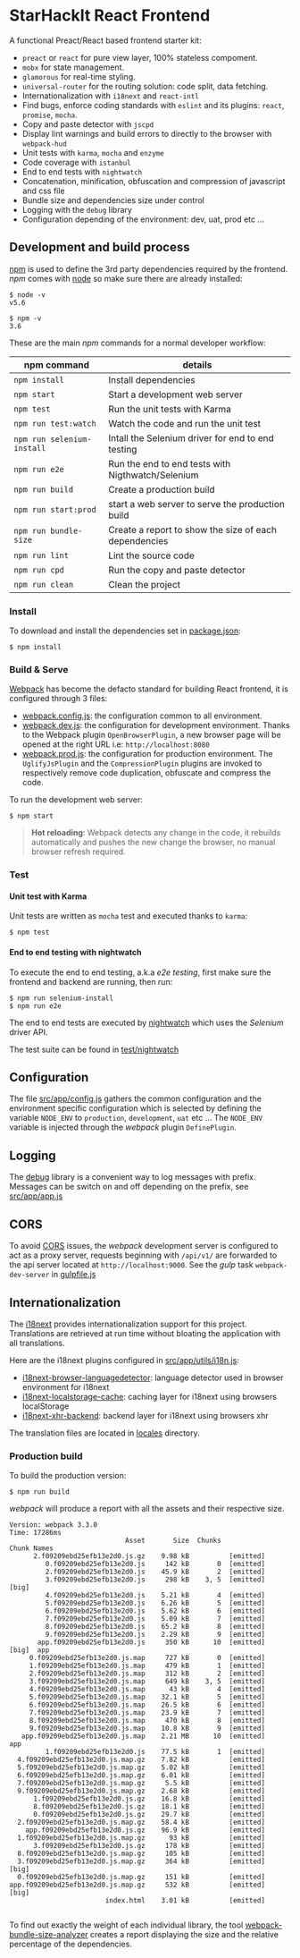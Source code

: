 # StarHackIt React Frontend

A functional Preact/React based frontend starter kit:

* `preact` or `react` for pure view layer, 100% stateless compoment.  
* `mobx` for state management.
* `glamorous` for real-time styling.
* `universal-router` for the routing solution: code split, data fetching. 
* Internationalization with `i18next` and `react-intl`
* Find bugs, enforce coding standards with `eslint` and its plugins: `react`, `promise`, `mocha`.
* Copy and paste detector with `jscpd`
* Display lint warnings and build errors to directly to the browser with `webpack-hud`
* Unit tests with `karma`, `mocha` and `enzyme`
* Code coverage with `istanbul`
* End to end tests with `nightwatch`
* Concatenation, minification, obfuscation and compression of javascript and css file
* Bundle size and dependencies size under control
* Logging with the `debug` library
* Configuration depending of the environment: dev, uat, prod etc ...

## Development and build process

[npm](https://www.npmjs.com/) is used to define the 3rd party dependencies required by the frontend. *npm* comes with [node](https://nodejs.org) so make sure there are already installed:

    $ node -v
    v5.6

    $ npm -v
    3.6

These are the main *npm* commands for a normal developer workflow:

| npm command    | details  |
|----------------|----------|
| `npm install`  | Install dependencies  |
| `npm start`    | Start a development web server  |
| `npm test`     |  Run the unit tests with Karma |
| `npm run test:watch` |  Watch the code and run the unit test |
| `npm run selenium-install`  |  Intall the Selenium driver for end to end testing |
| `npm run e2e`  |  Run the end to end tests with Nigthwatch/Selenium |
| `npm run build`| Create a production build  |
| `npm run start:prod`| start a web server to serve the production build  |
| `npm run bundle-size`| Create a report to show the size of each dependencies |
| `npm run lint`| Lint the source code |
| `npm run cpd`| Run the copy and paste detector |
| `npm run clean`| Clean the project |

### Install

To download and install the dependencies set in [package.json](package.json):

    $ npm install

### Build & Serve

[Webpack](https://webpack.github.io/) has become the defacto standard for building React frontend, it is configured through 3 files:

* [webpack.config.js](webpack.config.js): the configuration common to all environment.
* [webpack.dev.js](webpack.dev.js): the configuration for development environment. Thanks to the Webpack plugin `OpenBrowserPlugin`, a new browser page will be opened at the right URL i.e: `http://localhost:8080`
* [webpack.prod.js](webpack.prod.js): the configuration for production environment. The `UglifyJsPlugin` and the `CompressionPlugin` plugins are invoked to respectively remove code duplication, obfuscate and compress the code.

To run the development web server:

    $ npm start

> **Hot reloading**: Webpack detects any change in the code, it rebuilds automatically and pushes the new change the browser, no manual browser refresh required.

### Test

#### Unit test with Karma

Unit tests are written as `mocha` test and executed thanks to `karma`:

    $ npm test

#### End to end testing with nightwatch

To execute the end to end testing, a.k.a _e2e testing_, first make sure the frontend and backend are running, then run:

    $ npm run selenium-install
    $ npm run e2e

The end to end tests are executed by [nightwatch](http://nightwatchjs.org/) which uses the *Selenium* driver API.

The test suite can be found in [test/nightwatch](test/nightwatch)

## Configuration

The file [src/app/config.js](src/app/config.js) gathers the common configuration and the environment specific configuration which is selected by defining the variable `NODE_ENV` to `production`, `development`, `uat` etc ...
The `NODE_ENV` variable is injected through the *webpack* plugin `DefinePlugin`.

## Logging

The [debug](https://github.com/visionmedia/debug) library is a convenient way to log messages with prefix.
Messages can be switch on and off depending on the prefix, see [src/app/app.js](src/app/app.js)

## CORS

To avoid [CORS](https://en.wikipedia.org/wiki/Cross-origin_resource_sharing) issues, the *webpack* development server is configured to act as a proxy server, requests beginning with `/api/v1/` are forwarded to the api server located at `http://localhost:9000`. See the *gulp* task `webpack-dev-server` in [gulpfile.js](gulpfile.js)

## Internationalization

The [i18next](http://i18next.com/) provides internationalization support for this project. Translations are retrieved at run time without bloating the application with all translations.

Here are the i18next plugins configured in [src/app/utils/i18n.js](src/app/utils/i18n.js):

* [i18next-browser-languagedetector](https://github.com/i18next/i18next-browser-languageDetector): language detector used in browser environment for i18next
* [i18next-localstorage-cache](https://github.com/i18next/i18next-localStorage-cache): caching layer for i18next using browsers localStorage
* [i18next-xhr-backend](https://github.com/i18next/i18next-xhr-backend): backend layer for i18next using browsers xhr

The translation files are located in [locales](locales) directory.

### Production build

To build the production version:

    $ npm run build

*webpack* will produce a report with all the assets and their respective size.

```
Version: webpack 3.3.0
Time: 17286ms
                             Asset       Size  Chunks                    Chunk Names
      2.f09209ebd25efb13e2d0.js.gz    9.98 kB          [emitted]         
         0.f09209ebd25efb13e2d0.js     142 kB       0  [emitted]         
         2.f09209ebd25efb13e2d0.js    45.9 kB       2  [emitted]         
         3.f09209ebd25efb13e2d0.js     298 kB    3, 5  [emitted]  [big]  
         4.f09209ebd25efb13e2d0.js    5.21 kB       4  [emitted]         
         5.f09209ebd25efb13e2d0.js    6.26 kB       5  [emitted]         
         6.f09209ebd25efb13e2d0.js    5.62 kB       6  [emitted]         
         7.f09209ebd25efb13e2d0.js    5.09 kB       7  [emitted]         
         8.f09209ebd25efb13e2d0.js    65.2 kB       8  [emitted]         
         9.f09209ebd25efb13e2d0.js    2.29 kB       9  [emitted]         
       app.f09209ebd25efb13e2d0.js     350 kB      10  [emitted]  [big]  app
     0.f09209ebd25efb13e2d0.js.map     727 kB       0  [emitted]         
     1.f09209ebd25efb13e2d0.js.map     479 kB       1  [emitted]         
     2.f09209ebd25efb13e2d0.js.map     312 kB       2  [emitted]         
     3.f09209ebd25efb13e2d0.js.map     649 kB    3, 5  [emitted]         
     4.f09209ebd25efb13e2d0.js.map      43 kB       4  [emitted]         
     5.f09209ebd25efb13e2d0.js.map    32.1 kB       5  [emitted]         
     6.f09209ebd25efb13e2d0.js.map    26.5 kB       6  [emitted]         
     7.f09209ebd25efb13e2d0.js.map    23.9 kB       7  [emitted]         
     8.f09209ebd25efb13e2d0.js.map     470 kB       8  [emitted]         
     9.f09209ebd25efb13e2d0.js.map    10.8 kB       9  [emitted]         
   app.f09209ebd25efb13e2d0.js.map    2.21 MB      10  [emitted]         app
         1.f09209ebd25efb13e2d0.js    77.5 kB       1  [emitted]         
  4.f09209ebd25efb13e2d0.js.map.gz    7.82 kB          [emitted]         
  5.f09209ebd25efb13e2d0.js.map.gz    5.02 kB          [emitted]         
  6.f09209ebd25efb13e2d0.js.map.gz    6.01 kB          [emitted]         
  7.f09209ebd25efb13e2d0.js.map.gz     5.5 kB          [emitted]         
  9.f09209ebd25efb13e2d0.js.map.gz    2.68 kB          [emitted]         
      1.f09209ebd25efb13e2d0.js.gz    16.8 kB          [emitted]         
      8.f09209ebd25efb13e2d0.js.gz    18.1 kB          [emitted]         
      0.f09209ebd25efb13e2d0.js.gz    29.7 kB          [emitted]         
  2.f09209ebd25efb13e2d0.js.map.gz    58.4 kB          [emitted]         
    app.f09209ebd25efb13e2d0.js.gz    96.9 kB          [emitted]         
  1.f09209ebd25efb13e2d0.js.map.gz      93 kB          [emitted]         
      3.f09209ebd25efb13e2d0.js.gz     178 kB          [emitted]         
  8.f09209ebd25efb13e2d0.js.map.gz     105 kB          [emitted]         
  3.f09209ebd25efb13e2d0.js.map.gz     364 kB          [emitted]  [big]  
  0.f09209ebd25efb13e2d0.js.map.gz     151 kB          [emitted]         
app.f09209ebd25efb13e2d0.js.map.gz     532 kB          [emitted]  [big]  
                        index.html    3.01 kB          [emitted]         


```

To find out exactly the weight of each individual library, the tool [webpack-bundle-size-analyzer](https://github.com/robertknight/webpack-bundle-size-analyzer) creates a report displaying the size and the relative percentage of the dependencies.

